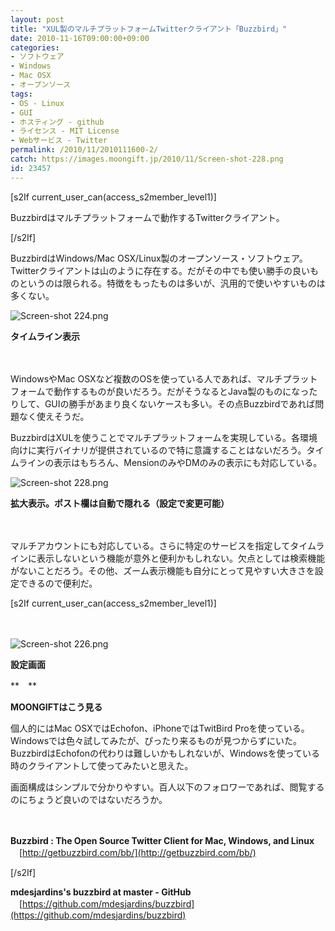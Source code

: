 ```yaml
---
layout: post
title: "XUL製のマルチプラットフォームTwitterクライアント「Buzzbird」"
date: 2010-11-16T09:00:00+09:00
categories:
- ソフトウェア
- Windows
- Mac OSX
- オープンソース
tags: 
- OS - Linux
- GUI
- ホスティング - github
- ライセンス - MIT License
- Webサービス - Twitter
permalink: /2010/11/2010111600-2/
catch: https://images.moongift.jp/2010/11/Screen-shot-228.png
id: 23457
---
```

[s2If current\_user\_can(access\_s2member\_level1)]

Buzzbirdはマルチプラットフォームで動作するTwitterクライアント。

[/s2If]

BuzzbirdはWindows/Mac OSX/Linux製のオープンソース・ソフトウェア。Twitterクライアントは山のように存在する。だがその中でも使い勝手の良いものというのは限られる。特徴をもったものは多いが、汎用的で使いやすいものは多くない。

![Screen-shot 224.png](https://images.moongift.jp/2010/11/Screen-shot-224.png)

**タイムライン表示**

　

WindowsやMac OSXなど複数のOSを使っている人であれば、マルチプラットフォームで動作するものが良いだろう。だがそうなるとJava製のものになったりして、GUIの勝手があまり良くないケースも多い。その点Buzzbirdであれば問題なく使えそうだ。

<!--more-->

BuzzbirdはXULを使うことでマルチプラットフォームを実現している。各環境向けに実行バイナリが提供されているので特に意識することはないだろう。タイムラインの表示はもちろん、MensionのみやDMのみの表示にも対応している。

![Screen-shot 228.png](https://images.moongift.jp/2010/11/Screen-shot-228.png)

**拡大表示。ポスト欄は自動で隠れる（設定で変更可能）**

　

マルチアカウントにも対応している。さらに特定のサービスを指定してタイムラインに表示しないという機能が意外と便利かもしれない。欠点としては検索機能がないことだろう。その他、ズーム表示機能も自分にとって見やすい大きさを設定できるので便利だ。

[s2If current\_user\_can(access\_s2member\_level1)]

　

![Screen-shot 226.png](https://images.moongift.jp/2010/11/Screen-shot-226.png)

**設定画面**

**　**

**MOONGIFTはこう見る**

個人的にはMac OSXではEchofon、iPhoneではTwitBird Proを使っている。Windowsでは色々試してみたが、ぴったり来るものが見つからずにいた。BuzzbirdはEchofonの代わりは難しいかもしれないが、Windowsを使っている時のクライアントして使ってみたいと思えた。

画面構成はシンプルで分かりやすい。百人以下のフォロワーであれば、閲覧するのにちょうど良いのではないだろうか。

　

**Buzzbird : The Open Source Twitter Client for Mac, Windows, and Linux**  
　[http://getbuzzbird.com/bb/](http://getbuzzbird.com/bb/)

[/s2If]

**mdesjardins's buzzbird at master - GitHub**  
　[https://github.com/mdesjardins/buzzbird](https://github.com/mdesjardins/buzzbird)


